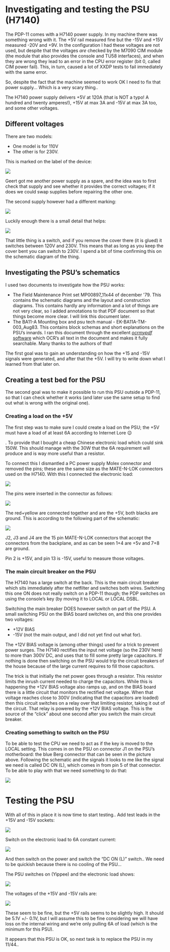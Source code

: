 # Investigating and testing the PSU (H7140)

The PDP-11 comes with a H7140 power supply. In my machine there was something wrong with it. The +5V rail measured fine but the -15V and +15V measured -20V and +9V. In the configuration I had these voltages are not used, but despite that the voltages *are* checked by the M7090 CIM module (the module that also provides the console and TU58 interfaces), and when they are wrong they lead to an error in the CPU error register (bit 0, called CIM power fail). This, in turn, caused a lot of XXDP tests to fail immediately with the same error.

So, despite the fact that the machine seemed to work OK I need to fix that power supply… Which is a very scary thing..

The H7140 power supply delivers +5V at 120A (that is NOT a typo! A hundred and twenty amperes!), +15V at max 3A and -15V at max 3A too, and some other voltages.

## Different voltages

There are two models:

- One model is for 110V
- The other is for 230V.

This is marked on the label of the device:

![](image-20230529-203939.png)

Geert got me another power supply as a spare, and the idea was to first check that supply and see whether it provides the correct voltages; if it does we could swap supplies before repairing the other one.

The second supply however had a different marking:

![](image-20230529-204221.png)

Luckily enough there is a small detail that helps:

![](image-20230529-204330.png)

That little thing is a switch, and if you remove the cover there (it is glued) it switches between 120V and 230V. This means that as long as you keep the cover bent you can switch to 230V. I spend a bit of time confirming this on the schematic diagram of the thing.

## Investigating the PSU’s schematics

I used two documents to investigate how the PSU works:

- The Field Maintenance Print set MP00897\_11x44 of december '79. This contains the schematic diagrams and the layout and construction diagrams. This contains hardly any information and a lot of things are not very clear, so I added annotations to that PDF document so that things become more clear. I will link this document later.
- The BA11-A Mounting box and psu tech manual - EK-BA11A-TM-003\_Aug83. This contains block schemas and short explanations on the PSU’s innards. I ran this document through the excellent [*ocrmypdf* software](https://thucnc.medium.com/convert-a-scanned-pdf-to-text-with-linux-command-line-using-ocrmypdf-1a2e8d50277f) which OCR’s all text in the document and makes it fully searchable. Many thanks to the authors of that!

The first goal was to gain an understanding on how the +15 and -15V signals were generated, and after that the +5V. I will try to write down what I learned from that later on.

## Creating a test bed for the PSU

The second goal was to make it possible to run this PSU outside a PDP-11, so that I can check whether it works (and later use the same setup to find out what is wrong with the original one).

### Creating a load on the +5V

The first step was to make sure I could create a load on the PSU; the +5V must have a load of at least 6A according to Internet Lore :wink:

. To provide that I bought a cheap Chinese electronic load which could sink 150W. This should manage with the 30W that the 6A requirement will produce and is way more useful than a resistor.

To connect this I dismantled a PC power supply Molex connector and removed the pins; these are the same size as the MATE-N-LOK connectors used on the H7140. With this I connected the electronic load:

![](image-20230529-205950.png)

The pins were inserted in the connector as follows:

![](image-20230529-210121.png)

The red+yellow are connected together and are the +5V, both blacks are ground. This is according to the following part of the schematic:

![](image-20230530-182910.png)

J2, J3 and J4 are the 15 pin MATE-N-LOK connectors that accept the connectors from the backplane, and as can be seen 1+4 are +5v and 7+8 are ground.

Pin 2 is +15V, and pin 13 is -15V, useful to measure those voltages.

### The main circuit breaker on the PSU

The H7140 has a large switch at the back. This is the main circuit breaker which sits immediately after the netfilter and switches both wires. Switching this one ON does not really switch on a PDP-11 though; the PDP switches on using the console’s key (by moving it to LOCAL or LOCAL DSBL.

Switching the main breaker DOES however switch on part of the PSU. A small switching PSU on the BIAS board switches on, and this one provides two voltages:

- +12V BIAS
- \-15V (not the main output, and I did not yet find out what for).

The +12V BIAS voltage is (among other things) used for a trick to prevent power surges. The H7140 rectifies the input net voltage (so the 230V here) to more than 300V DC, and uses that to fill some pretty large capacitors. If nothing is done then switching on the PSU would trip the circuit breakers of the house because of the large current requires to fill those capacitors.

The trick is that initially the net power goes through a resistor. This resistor limits the inrush current needed to charge the capacitors. While this is happening the +12V BIAS voltage also ramps up, and on the BIAS board there is a little circuit that monitors the rectified net voltage. When that voltage reaches close to 300V (indicating that the capacitors are loaded) then this circuit switches on a relay over that limiting resistor, taking it out of the circuit. That relay is powered by the +12V BIAS voltage. This is the source of the “click” about one second after you switch the main circuit breaker.

### Creating something to switch on the PSU

To be able to test the CPU we need to act as if the key is moved to the LOCAL setting. This comes in on the PSU on connector J1 on the PSU’s motherboard: the blue Berg connector that can be seen in the picture above. Following the schematic and the signals it looks to me like the signal we need is called DC ON (L), which comes in from pin 5 of that connector. To be able to play with that we need something to do that:

![](image-20230529-212150.png)

# Testing the PSU

With all of this in place it is now time to start testing.. Add test leads in the +15V and -15V sockets:

![](image-20230530-184545.png)

Switch on the electronic load to 6A constant current:

![](image-20230530-184809.png)

And then switch on the power and switch the “DC ON (L)” switch.. We need to be quickish because there is no cooling of the PSU…

The PSU switches on (Yippee) and the electronic load shows:

![](image-20230530-185315.png)

The voltages of the +15V and -15V rails are:

![](image-20230530-185349.png)

These seem to be fine, but the +5V rails seems to be slightly high. It should be 5.1V +/- 0.1V, but I will assume this to be fine considering we will have loss on the internal wiring and we’re only pulling 6A of load (which is the minimum for this PSU).

It appears that this PSU is OK, so next task is to replace the PSU in my 11/44..
